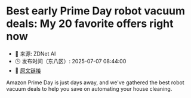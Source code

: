 # Best early Prime Day robot vacuum deals: My 20 favorite offers right now
- 📅 来源: ZDNet AI
- 🕒 发布时间（东八区）: 2025-07-07 08:44:00
- 🔗 [原文链接](https://www.zdnet.com/article/best-prime-day-robot-vacuum-deals-2025/)

Amazon Prime Day is just days away, and we've gathered the best robot vacuum deals to help you save on automating your house cleaning.